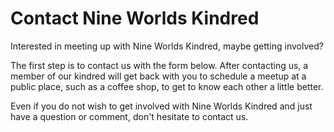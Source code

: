 Contact Nine Worlds Kindred
===========================
Interested in meeting up with Nine Worlds Kindred, maybe getting involved? 

The first step is to contact us with the form below. After contacting us, a member of our kindred will get back with you to schedule a meetup at a public place, such as a coffee shop, to get to know each other a little better.

Even if you do not wish to get involved with Nine Worlds Kindred and just have a question or comment, don't hesitate to contact us.

<contact form>
